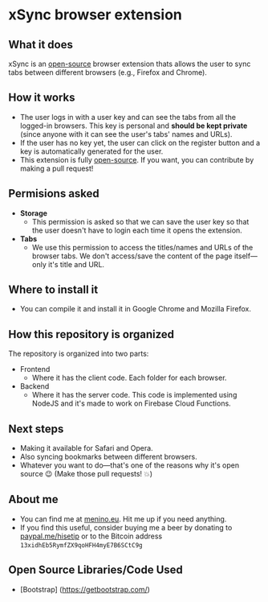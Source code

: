 # xSync browser extension

## What it does
xSync is an [open-source](https://github.com/hisetip/xSync) browser extension  thats allows the user to sync tabs between different browsers (e.g., Firefox and Chrome).

## How it works
* The user logs in with a user key and can see the tabs from all the logged-in browsers. This key is personal and **should be kept private** (since anyone with it can see the user's tabs' names and URLs).
* If the user has no key yet, the user can click on the register button and a key is automatically generated for the user.
* This extension is fully [open-source](https://github.com/hisetip/xSync). If you want, you can contribute by making a pull request!

## Permisions asked
* **Storage**
  * This permission is asked so that we can save the user key so that the user doesn't have to login each time it opens the extension.
* **Tabs**
  * We use this permission to access the titles/names and URLs of the browser tabs. We don't access/save the content of the page itself—only it's title and URL.

## Where to install it
* You can compile it and install it in Google Chrome and Mozilla Firefox.

## How this repository is organized
The repository is organized into two parts:
* Frontend
  * Where it has the client code. Each folder for each browser.
* Backend
  * Where it has the server code. This code is implemented using NodeJS and it's made to work on Firebase Cloud Functions.

## Next steps
* Making it available for Safari and Opera.
* Also syncing bookmarks between different browsers.
* Whatever you want to do—that's one of the reasons why it's open source 😉 (Make those pull requests! 💥)

## About me
* You can find me at [menino.eu](https://menino.eu). Hit me up if you need anything.
* If you find this useful, consider buying me a beer by donating to [paypal.me/hisetip](paypal.me/hisetip) or to the Bitcoin address `13xidhEb5RymfZX9qoHFH4myE7B6SCtC9g`

## Open Source Libraries/Code Used
* [Bootstrap] (https://getbootstrap.com/)

